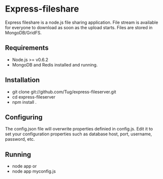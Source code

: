 
# Express-fileshare

Express fileshare is a node.js file sharing application.
File stream is available for everyone to download as soon as the upload starts.
Files are stored in MongoDB/GridFS.

## Requirements
* Node.js >= v0.6.2
* MongoDB and Redis installed and running.

## Installation
* git clone git://github.com/Tug/express-fileserver.git
* cd express-fileserver
* npm install .

## Configuring
The config.json file will overwrite properties definied in config.js. Edit it to set your configuration properties such as database host, port, username, password, etc.


## Running
* node app
or
* node app myconfig.js
